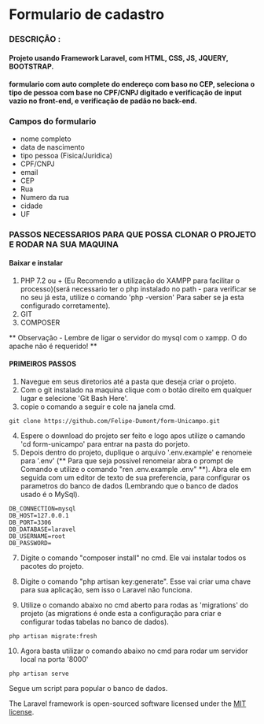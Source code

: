 # Formulario de cadastro

### DESCRIÇÂO :

#### Projeto usando Framework Laravel, com HTML, CSS, JS, JQUERY, BOOTSTRAP.

#### formulario com auto complete do endereço com baso no CEP, seleciona o tipo de pessoa com base no CPF/CNPJ digitado e verificação de input vazio no front-end, e verificação de padão no back-end.

### Campos do formulario

-   nome completo
-   data de nascimento
-   tipo pessoa (Fisica/Juridica)
-   CPF/CNPJ
-   email
-   CEP
-   Rua
-   Numero da rua
-   cidade
-   UF

### PASSOS NECESSARIOS PARA QUE POSSA CLONAR O PROJETO E RODAR NA SUA MAQUINA

#### Baixar e instalar

1. PHP 7.2 ou + (Eu Recomendo a utilização do XAMPP para facilitar o processo)(será necessario ter o php instalado no path - para verificar se no seu já esta, utilize o comando 'php -version' Para saber se ja esta configurado corretamente).
2. GIT
3. COMPOSER

** Observação - Lembre de ligar o servidor do mysql com o xampp. O do apache não é requerido! **

#### PRIMEIROS PASSOS

1. Navegue em seus diretorios até a pasta que deseja criar o projeto.
2. Com o git instalado na maquina clique com o botão direito em qualquer lugar e selecione 'Git Bash Here'.
3. copie o comando a seguir e cole na janela cmd.

```
git clone https://github.com/Felipe-Dumont/form-Unicampo.git
```

4. Espere o download do projeto ser feito e logo apos utilize o camando 'cd form-unicampo' para entrar na pasta do porjeto.
5. Depois dentro do projeto, duplique o arquivo '.env.example' e renomeie para '.env' (** Para que seja possivel renomeiar abra o prompt de Comando e utilize o comando "ren .env.example .env" **). Abra ele em seguida com um editor de texto de sua preferencia, para configurar os parametros do banco de dados (Lembrando que o banco de dados usado é o MySql).

```
DB_CONNECTION=mysql
DB_HOST=127.0.0.1
DB_PORT=3306
DB_DATABASE=laravel
DB_USERNAME=root
DB_PASSWORD=
```

7. Digite o comando "composer install" no cmd. Ele vai instalar todos os pacotes do projeto.

8. Digite o comando "php artisan key:generate". Esse vai criar uma chave para sua aplicação, sem isso o Laravel não funciona.

9. Utilize o comando abaixo no cmd aberto para rodas as 'migrations' do projeto (as migrations é onde esta a configuração para criar e configurar todas tabelas no banco de dados).

```
php artisan migrate:fresh
```

10. Agora basta utilizar o comando abaixo no cmd para rodar um servidor local na porta '8000'

```
php artisan serve
```

Segue um script para popular o banco de dados.

The Laravel framework is open-sourced software licensed under the [MIT license](https://opensource.org/licenses/MIT).

